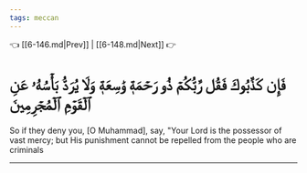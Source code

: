 ```yaml
---
tags: meccan
---
```


👈 [[6-146.md|Prev]] | [[6-148.md|Next]] 👉

# فَإِن كَذَّبُوكَ فَقُل رَّبُّكُمۡ ذُو رَحۡمَةٖ وَٰسِعَةٖ وَلَا يُرَدُّ بَأۡسُهُۥ عَنِ ٱلۡقَوۡمِ ٱلۡمُجۡرِمِينَ

So if they deny you, [O Muhammad], say, "Your Lord is the possessor of vast mercy; but His punishment cannot be repelled from the people who are criminals

---

